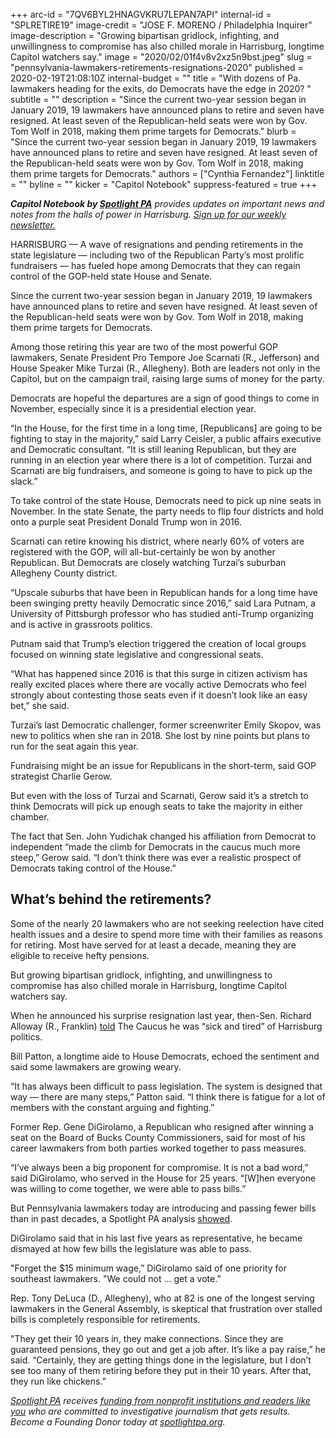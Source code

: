 +++
arc-id = "7QV6BYL2HNAGVKRU7LEPAN7API"
internal-id = "SPLRETIRE19"
image-credit = "JOSE F. MORENO / Philadelphia Inquirer"
image-description = "Growing bipartisan gridlock, infighting, and unwillingness to compromise has also chilled morale in Harrisburg, longtime Capitol watchers say."
image = "2020/02/01f4v8v2xz5n9bst.jpeg"
slug = "pennsylvania-lawmakers-retirements-resignations-2020"
published = 2020-02-19T21:08:10Z
internal-budget = ""
title = "With dozens of Pa. lawmakers heading for the exits, do Democrats have the edge in 2020? "
subtitle = ""
description = "Since the current two-year session began in January 2019, 19 lawmakers have announced plans to retire and seven have resigned. At least seven of the Republican-held seats were won by Gov. Tom Wolf in 2018, making them prime targets for Democrats."
blurb = "Since the current two-year session began in January 2019, 19 lawmakers have announced plans to retire and seven have resigned. At least seven of the Republican-held seats were won by Gov. Tom Wolf in 2018, making them prime targets for Democrats."
authors = ["Cynthia Fernandez"]
linktitle = ""
byline = ""
kicker = "Capitol Notebook"
suppress-featured = true
+++

<i><b>Capitol Notebook by </b></i><a href="https://www.spotlightpa.org/"><i><b>Spotlight PA</b></i></a><i> provides updates on important news and notes from the halls of power in Harrisburg. </i><a href="https://www.spotlightpa.org/newsletters"><i>Sign up for our weekly newsletter.</i></a>

HARRISBURG — A wave of resignations and pending retirements in the state legislature — including two of the Republican Party’s most prolific fundraisers — has fueled hope among Democrats that they can regain control of the GOP-held state House and Senate.

Since the current two-year session began in January 2019, 19 lawmakers have announced plans to retire and seven have resigned. At least seven of the Republican-held seats were won by Gov. Tom Wolf in 2018, making them prime targets for Democrats.

Among those retiring this year are two of the most powerful GOP lawmakers, Senate President Pro Tempore Joe Scarnati (R., Jefferson) and House Speaker Mike Turzai (R., Allegheny). Both are leaders not only in the Capitol, but on the campaign trail, raising large sums of money for the party.

Democrats are hopeful the departures are a sign of good things to come in November, especially since it is a presidential election year.

“In the House, for the first time in a long time, [Republicans] are going to be fighting to stay in the majority,” said Larry Ceisler, a public affairs executive and Democratic consultant. “It is still leaning Republican, but they are running in an election year where there is a lot of competition. Turzai and Scarnati are big fundraisers, and someone is going to have to pick up the slack.”

To take control of the state House, Democrats need to pick up nine seats in November. In the state Senate, the party needs to flip four districts and hold onto a purple seat President Donald Trump won in 2016.

Scarnati can retire knowing his district, where nearly 60% of voters are registered with the GOP, will all-but-certainly be won by another Republican. But Democrats are closely watching Turzai’s suburban Allegheny County district.

“Upscale suburbs that have been in Republican hands for a long time have been swinging pretty heavily Democratic since 2016,” said Lara Putnam, a University of Pittsburgh professor who has studied anti-Trump organizing and is active in grassroots politics.

<script src="https://www.spotlightpa.org/embed.js" async></script><div data-spl-embed-version="1" data-spl-src="https://www.spotlightpa.org/embeds/newsletter/"></div>

Putnam said that Trump’s election triggered the creation of local groups focused on winning state legislative and congressional seats.

“What has happened since 2016 is that this surge in citizen activism has really excited places where there are vocally active Democrats who feel strongly about contesting those seats even if it doesn’t look like an easy bet,” she said.

Turzai’s last Democratic challenger, former screenwriter Emily Skopov, was new to politics when she ran in 2018. She lost by nine points but plans to run for the seat again this year.

Fundraising might be an issue for Republicans in the short-term, said GOP strategist Charlie Gerow.

But even with the loss of Turzai and Scarnati, Gerow said it’s a stretch to think Democrats will pick up enough seats to take the majority in either chamber.

The fact that Sen. John Yudichak changed his affiliation from Democrat to independent “made the climb for Democrats in the caucus much more steep,” Gerow said. “I don’t think there was ever a realistic prospect of Democrats taking control of the House.”

## What’s behind the retirements?

Some of the nearly 20 lawmakers who are not seeking reelection have cited health issues and a desire to spend more time with their families as reasons for retiring. Most have served for at least a decade, meaning they are eligible to receive hefty pensions.

But growing bipartisan gridlock, infighting, and unwillingness to compromise has also chilled morale in Harrisburg, longtime Capitol watchers say.

When he announced his surprise resignation last year, then-Sen. Richard Alloway (R., Franklin) <a href="https://web.archive.org/20200415044623/https://lancasteronline.com/news/local/lawmaker-i-m-quitting-because-i-m-sick-and-tired/article_1a4f780c-1da5-11e9-8049-734350def1b5.html">told</a> The Caucus he was “sick and tired” of Harrisburg politics.

Bill Patton, a longtime aide to House Democrats, echoed the sentiment and said some lawmakers are growing weary.

“It has always been difficult to pass legislation. The system is designed that way — there are many steps,” Patton said. “I think there is fatigue for a lot of members with the constant arguing and fighting.”

Former Rep. Gene DiGirolamo, a Republican who resigned after winning a seat on the Board of Bucks County Commissioners, said for most of his career lawmakers from both parties worked together to pass measures.

“I’ve always been a big proponent for compromise. It is not a bad word,” said DiGirolamo, who served in the House for 25 years. “[W]hen everyone was willing to come together, we were able to pass bills.”

But Pennsylvania lawmakers today are introducing and passing fewer bills than in past decades, a Spotlight PA analysis <a href="https://www.spotlightpa.org/news/2019/09/pa-state-legislators-among-the-highest-paid-in-us-but-theyre-doing-less-and-less-actual-lawmaking/">showed</a>.

DiGirolamo said that in his last five years as representative, he became dismayed at how few bills the legislature was able to pass.

"Forget the $15 minimum wage,” DiGirolamo said of one priority for southeast lawmakers. "We could not ... get a vote.”

Rep. Tony DeLuca (D., Allegheny), who at 82 is one of the longest serving lawmakers in the General Assembly, is skeptical that frustration over stalled bills is completely responsible for retirements.

"They get their 10 years in, they make connections. Since they are guaranteed pensions, they go out and get a job after. It’s like a pay raise,” he said. “Certainly, they are getting things done in the legislature, but I don’t see too many of them retiring before they put in their 10 years. After that, they run like chickens.”

<a href="https://www.spotlightpa.org/"><i>Spotlight PA</i></a><i> receives </i><a href="https://www.spotlightpa.org/support"><i>funding from nonprofit institutions and readers like you</i></a><i> who are committed to investigative journalism that gets results. Become a Founding Donor today at </i><a href="https://www.spotlightpa.org/"><i>spotlightpa.org</i></a><i>.</i>
